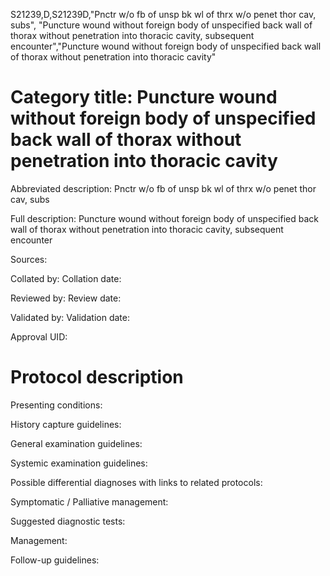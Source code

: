 S21239,D,S21239D,"Pnctr w/o fb of unsp bk wl of thrx w/o penet thor cav, subs", "Puncture wound without foreign body of unspecified back wall of thorax without penetration into thoracic cavity, subsequent encounter","Puncture wound without foreign body of unspecified back wall of thorax without penetration into thoracic cavity"
# Category title: Puncture wound without foreign body of unspecified back wall of thorax without penetration into thoracic cavity

Abbreviated description: Pnctr w/o fb of unsp bk wl of thrx w/o penet thor cav, subs

Full description: Puncture wound without foreign body of unspecified back wall of thorax without penetration into thoracic cavity, subsequent encounter

Sources:

Collated by:
Collation date:

Reviewed by:
Review date:

Validated by:
Validation date:

Approval UID:

# Protocol description

Presenting conditions:

History capture guidelines:

General examination guidelines:

Systemic examination guidelines:

Possible differential diagnoses with links to related protocols:

Symptomatic / Palliative management:

Suggested diagnostic tests:

Management:

Follow-up guidelines:
